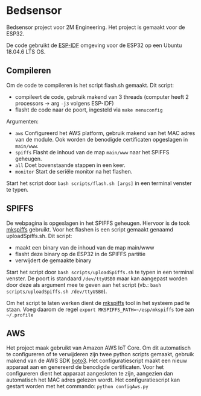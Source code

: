 # Bedsensor

Bedsensor project voor 2M Engineering. Het project is gemaakt voor de ESP32.

De code gebruikt de [ESP-IDF] omgeving voor de ESP32 op een Ubuntu 18.04.6 LTS OS.

## Compileren
Om de code te compileren is het script flash.sh gemaakt. Dit script: 
- compileert de code, gebruik makend van 3 threads (computer heeft 2 processors -> arg `-j3` volgens ESP-IDF)
- flasht de code naar de poort, ingesteld via `make menuconfig`

Argumenten:
- `aws` Configureerd het AWS platform, gebruik makend van het MAC adres van de module. Ook worden de benodigde certificaten opgeslagen in `main/www`.
- `spiffs`  Flasht de inhoud van de map `main/www` naar het SPIFFS geheugen.
- `all` Doet bovenstaande stappen in een keer.
- `monitor` Start de seriële monitor na het flashen.

Start het script door `bash scripts/flash.sh [args]` in een terminal venster te typen.

## SPIFFS
De webpagina is opgeslagen in het SPIFFS geheugen. Hiervoor is de took [mkspiffs] gebruikt.
Voor het flashen is een script gemaakt genaamd uploadSpiffs.sh. Dit script:
- maakt een binary van de inhoud van de map main/www
- flasht deze binary op de ESP32 in de SPIFFS partitie
- verwijdert de gemaakte binary

Start het script door `bash scripts/uploadSpiffs.sh` te typen in een terminal venster. 
De poort is standaard `/dev/ttyUSB0` maar kan aangepast worden door deze als argument mee te geven aan het script (vb.: `bash scripts/uploadSpiffs.sh /dev/ttyUSB0`).

Om het script te laten werken dient de [mkspiffs] tool in het systeem pad te staan.
Voeg daarom de regel `export MKSPIFFS_PATH=~/esp/mkspiffs` toe aan `~/.profile`

## AWS
Het project maak gebruikt van Amazon AWS IoT Core. Om dit automatisch te configureren of te verwijderen zijn twee python scripts gemaakt, gebruik makend van de AWS SDK [boto3].
Het configuratiescript maakt een nieuw apparaat aan en genereerd de benodigde certificaten.
Voor het configureren dient het apparaat aangesloten te zijn, aangezien dan automatisch het MAC adres gelezen wordt.
Het configuratiescript kan gestart worden met het commando: `python configAws.py`

[ESP-IDF]: https://github.com/espressif/esp-idf
[mkspiffs]: https://github.com/igrr/mkspiffs
[boto3]: https://github.com/boto/boto3
